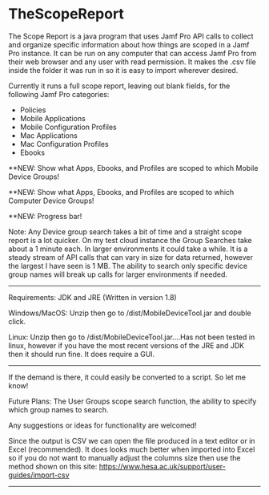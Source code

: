 # TheScopeReport
The Scope Report is a java program that uses Jamf Pro API calls to collect and organize specific information about how things are scoped in a Jamf Pro instance. It can be run on any computer that can access Jamf Pro from their web browser and any user with read permission. It makes the .csv file inside the folder it was run in so it is easy to import wherever desired.

Currently it runs a full scope report, leaving out blank fields, for the following Jamf Pro categories: 
- Policies
- Mobile Applications
- Mobile Configuration Profiles
- Mac Applications
- Mac Configuration Profiles
- Ebooks

**NEW: Show what Apps, Ebooks, and Profiles are scoped to which Mobile Device Groups!

**NEW: Show what Apps, Ebooks, and Profiles are scoped to which Computer Device Groups!

**NEW: Progress bar! 

Note: Any Device group search takes a bit of time and a straight scope report is a lot quicker. On my test cloud instance the Group Searches take about a 1 minute each. In larger environments it could take a while. It is a steady stream of API calls that can vary in size for data returned, however the largest I have seen is 1 MB. The ability to search only specific device group names will break up calls for larger environments if needed. 

----------------------------------------------------------------------------------------------------

Requirements: JDK and JRE (Written in version 1.8)

Windows/MacOS: Unzip then go to /dist/MobileDeviceTool.jar and double click.

Linux: Unzip then go to /dist/MobileDeviceTool.jar....Has not been tested in linux, however if you have the most recent versions of the JRE and JDK then it should run fine. It does require a GUI. 

-----------------------------------------------------------------------------------------------------

If the demand is there, it could easily be converted to a script. So let me know!

Future Plans: The User Groups scope search function, the ability to specify which group names to search.

Any suggestions or ideas for functionality are welcomed!

Since the output is CSV we can open the file produced in a text editor or in Excel (recommended). It does looks much better when imported into Excel so if you do not want to manually adjust the columns size then use the method shown on this site: https://www.hesa.ac.uk/support/user-guides/import-csv

________________________________________________________________________________________________________
